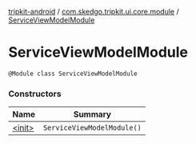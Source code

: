 [tripkit-android](../../index.md) / [com.skedgo.tripkit.ui.core.module](../index.md) / [ServiceViewModelModule](./index.md)

# ServiceViewModelModule

`@Module class ServiceViewModelModule`

### Constructors

| Name | Summary |
|---|---|
| [&lt;init&gt;](-init-.md) | `ServiceViewModelModule()` |
